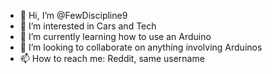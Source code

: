 - 👋 Hi, I’m @FewDiscipline9
- 👀 I’m interested in Cars and Tech
- 🌱 I’m currently learning how to use an Arduino
- 💞️ I’m looking to collaborate on anything involving Arduinos
- 📫 How to reach me: Reddit, same username

<!---
FewDiscipline9/FewDiscipline9 is a ✨ special ✨ repository because its `README.md` (this file) appears on your GitHub profile.
You can click the Preview link to take a look at your changes.
--->
